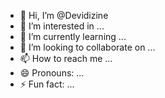 - 👋 Hi, I’m @Devidizine
- 👀 I’m interested in ...
- 🌱 I’m currently learning ...
- 💞️ I’m looking to collaborate on ...
- 📫 How to reach me ...
- 😄 Pronouns: ...
- ⚡ Fun fact: ...

<!---
Devidizine/Devidizine is a ✨ special ✨ repository because its `README.md` (this file) appears on your GitHub profile.
You can click the Preview link to take a look at your changes.
--->
